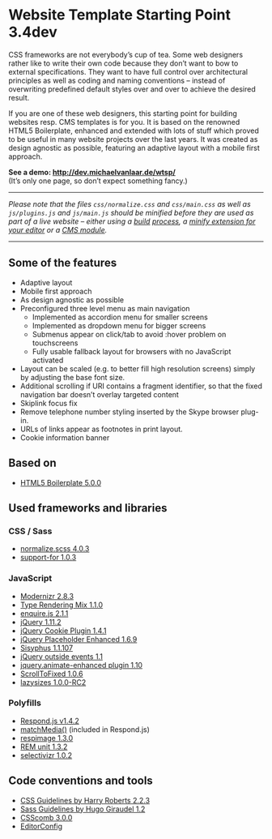 # Website Template Starting Point 3.4dev

CSS frameworks are not everybody’s cup of tea. Some web designers rather like to write their own code because they don’t want to bow to external specifications. They want to have full control over architectural principles as well as coding and naming conventions – instead of overwriting predefined default styles over and over to achieve the desired result.

If you are one of these web designers, this starting point for building websites resp. CMS templates is for you. It is based on the renowned HTML5 Boilerplate, enhanced and extended with lots of stuff which proved to be useful in many website projects over the last years. It was created as design agnostic as possible, featuring an adaptive layout with a mobile first approach.

**See a demo: <http://dev.michaelvanlaar.de/wtsp/>**  
(It’s only one page, so don’t expect something fancy.)

----

*Please note that the files `css/normalize.css` and `css/main.css` as well as `js/plugins.js` and `js/main.js` should be minified before they are used as part of a live website – either using a [build](https://www.npmjs.com/package/grunt-contrib-cssmin) [process](https://www.npmjs.com/package/grunt-contrib-uglify), a [minify extension for your editor](https://packagecontrol.io/packages/Minify) or a [CMS module](http://modules.processwire.com/modules/all-in-one-minify/).*

----

## Some of the features

* Adaptive layout
* Mobile first approach
* As design agnostic as possible
* Preconfigured three level menu as main navigation
  * Implemented as accordion menu for smaller screens
  * Implemented as dropdown menu for bigger screens
  * Submenus appear on click/tab to avoid :hover problem on touchscreens
  * Fully usable fallback layout for browsers with no JavaScript activated
* Layout can be scaled (e.g. to better fill high resolution screens) simply by adjusting the base font size.
* Additional scrolling if URI contains a fragment identifier, so that the fixed navigation bar doesn’t overlay targeted content
* Skiplink focus fix
* Remove telephone number styling inserted by the Skype browser plug-in.
* URLs of links appear as footnotes in print layout.
* Cookie information banner

## Based on

* [HTML5 Boilerplate 5.0.0](http://html5boilerplate.com/)

## Used frameworks and libraries

### CSS / Sass

* [normalize.scss 4.0.3](https://github.com/JohnAlbin/normalize-scss)
* [support-for 1.0.3](https://github.com/JohnAlbin/support-for)

### JavaScript

* [Modernizr 2.8.3](http://modernizr.com/)
* [Type Rendering Mix 1.1.0](https://github.com/bramstein/trmix)
* [enquire.js 2.1.1](https://github.com/WickyNilliams/enquire.js)
* [jQuery 1.11.2](http://jquery.com/)
* [jQuery Cookie Plugin 1.4.1](https://github.com/carhartl/jquery-cookie)
* [jQuery Placeholder Enhanced 1.6.9](https://github.com/dciccale/placeholder-enhanced)
* [Sisyphus 1.1.107](https://github.com/simsalabim/sisyphus)
* [jQuery outside events 1.1](http://benalman.com/projects/jquery-outside-events-plugin/)
* [jquery.animate-enhanced plugin 1.10](https://github.com/benbarnett/jQuery-Animate-Enhanced)
* [ScrollToFixed 1.0.6](https://github.com/bigspotteddog/ScrollToFixed)
* [lazysizes 1.0.0-RC2](https://github.com/aFarkas/lazysizes)

### Polyfills

* [Respond.js v1.4.2](https://github.com/scottjehl/Respond)
* [matchMedia()](https://github.com/paulirish/matchMedia.js) (included in Respond.js)
* [respimage 1.3.0](https://github.com/aFarkas/respimage)
* [REM unit 1.3.2](https://github.com/chuckcarpenter/REM-unit-polyfill)
* [selectivizr 1.0.2](http://selectivizr.com/)

## Code conventions and tools

* [CSS Guidelines by Harry Roberts 2.2.3](http://cssguidelin.es/)
* [Sass Guidelines by Hugo Giraudel 1.2](http://sass-guidelin.es/)
* [CSScomb 3.0.0](http://csscomb.com/)
* [EditorConfig](http://editorconfig.org/)
